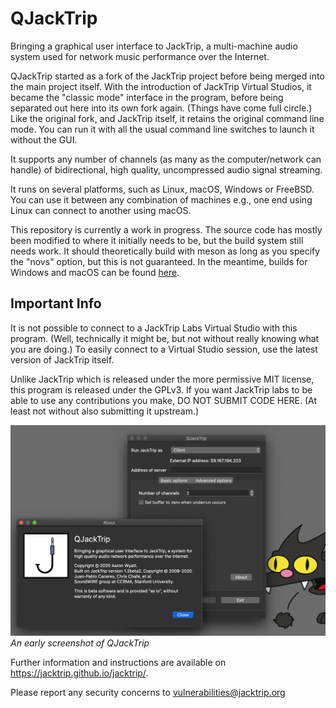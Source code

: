 # QJackTrip
Bringing a graphical user interface to JackTrip, a multi-machine audio system used for network music performance over the Internet.

QJackTrip started as a fork of the JackTrip project before being merged into the main project itself. With the introduction of JackTrip Virtual Studios, it became the "classic mode" interface in the program, before being separated out here into its own fork again. (Things have come full circle.) Like the original fork, and JackTrip itself, it retains the original command line mode. You can run it with all the usual command line switches to launch it without the GUI.

It supports any number of channels (as many as the computer/network can handle) of bidirectional, high quality, uncompressed audio signal streaming.

It runs on several platforms, such as Linux, macOS, Windows or FreeBSD. You can use it between any combination of machines e.g., one end using Linux can connect to another using macOS.

This repository is currently a work in progress. The source code has mostly been modified to where it initially needs to be, but the build system still needs work. It should theoretically build with meson as long as you specify the "novs" option, but this is not guaranteed. In the meantime, builds for Windows and macOS can be found [here](https://www.psi-borg.org/other-dev.html).

## Important Info
It is not possible to connect to a JackTrip Labs Virtual Studio with this program. (Well, technically it might be, but not without really knowing what you are doing.) To easily connect to a Virtual Studio session, use the latest version of JackTrip itself.

Unlike JackTrip which is released under the more permissive MIT license, this program is released under the GPLv3. If you want JackTrip labs to be able to use any contributions you make, DO NOT SUBMIT CODE HERE. (At least not without also submitting it upstream.)

![QJackTrip screenshot](qjacktrip.png)
*An early screenshot of QJackTrip*

Further information and instructions are available on https://jacktrip.github.io/jacktrip/. 

Please report any security concerns to vulnerabilities@jacktrip.org
